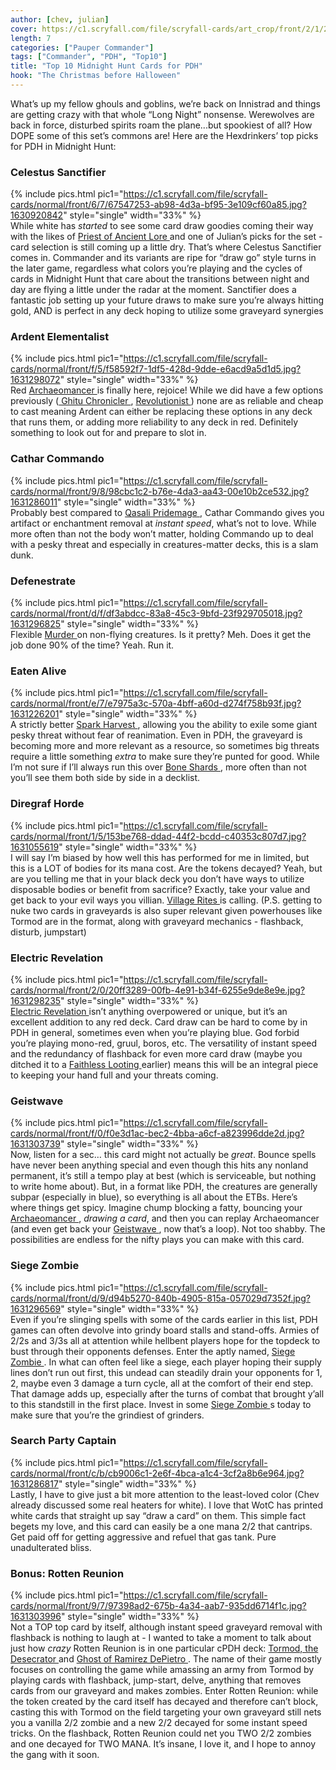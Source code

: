 ```yaml
---
author: [chev, julian]
cover: https://c1.scryfall.com/file/scryfall-cards/art_crop/front/2/1/21b589ab-45a0-480a-a891-581c34f8a9bf.jpg?1631134107
length: 7
categories: ["Pauper Commander"]
tags: ["Commander", "PDH", "Top10"]
title: "Top 10 Midnight Hunt Cards for PDH"
hook: "The Christmas before Halloween"
---
```


What’s up my fellow ghouls and goblins, we’re back on Innistrad and things are getting crazy with that whole “Long Night” nonsense. Werewolves are back in force, disturbed spirits roam the plane...but spookiest of all? How DOPE some of this set’s commons are! Here are the Hexdrinkers’ top picks for PDH in Midnight Hunt:

### Celestus Sanctifier

{% include pics.html
pic1="https://c1.scryfall.com/file/scryfall-cards/normal/front/6/7/67547253-ab98-4d3a-bf95-3e109cf60a85.jpg?1630920842"
style="single"
width="33%" %}
<br />
While white has _started_ to see some card draw goodies coming their way with the likes of <a
	class="accented-link external-card-link"
	target="_blank"
	href="https://scryfall.com/card/afr/35/priest-of-ancient-lore?utm_source=api"
	data-toggle="popover"
	data-placement="top"
	data-content="<img src='https://c1.scryfall.com/file/scryfall-cards/normal/front/b/1/b10caff0-701a-48d8-a943-f947482e795a.jpg?1627702440' width=100% height=100%>">
Priest of Ancient Lore
</a> and one of Julian’s picks for the set - card selection is still coming up a little dry. That’s where Celestus Sanctifier comes in. Commander and its variants are ripe for “draw go” style turns in the later game, regardless what colors you’re playing and the cycles of cards in Midnight Hunt that care about the transitions between night and day are flying a little under the radar at the moment. Sanctifier does a fantastic job setting up your future draws to make sure you’re always hitting gold, AND is perfect in any deck hoping to utilize some graveyard synergies

### Ardent Elementalist

{% include pics.html
pic1="https://c1.scryfall.com/file/scryfall-cards/normal/front/f/5/f58592f7-1df5-428d-9dde-e6acd9a5d1d5.jpg?1631298072"
style="single"
width="33%" %}
<br />
Red <a
	class="accented-link external-card-link"
	target="_blank"
	href="https://scryfall.com/card/uma/45/archaeomancer?utm_source=api"
	data-toggle="popover"
	data-placement="top"
	data-content="<img src='https://c1.scryfall.com/file/scryfall-cards/normal/front/c/c/cc258713-6ce3-44e0-9b4b-8fa7d1d093a1.jpg?1547516110' width=100% height=100%>">
Archaeomancer
</a> is finally here, rejoice! While we did have a few options previously (<a
	class="accented-link external-card-link"
	target="_blank"
	href="https://scryfall.com/card/dom/125/ghitu-chronicler?utm_source=api"
	data-toggle="popover"
	data-placement="top"
	data-content="<img src='https://c1.scryfall.com/file/scryfall-cards/normal/front/d/3/d3ca6dd9-040a-4122-9308-8dcd0d506ada.jpg?1562743531' width=100% height=100%>">
Ghitu Chronicler
</a>, <a
	class="accented-link external-card-link"
	target="_blank"
	href="https://scryfall.com/card/mh2/139/revolutionist?utm_source=api"
	data-toggle="popover"
	data-placement="top"
	data-content="<img src='https://c1.scryfall.com/file/scryfall-cards/normal/front/b/b/bb8f3008-a3ba-4f73-afa6-ad81074b3196.jpg?1626096944' width=100% height=100%>">
Revolutionist
</a>) none are as reliable and cheap to cast meaning Ardent can either be replacing these options in any deck that runs them, or adding more reliability to any deck in red. Definitely something to look out for and prepare to slot in.

### Cathar Commando

{% include pics.html
pic1="https://c1.scryfall.com/file/scryfall-cards/normal/front/9/8/98cbc1c2-b76e-4da3-aa43-00e10b2ce532.jpg?1631286011"
style="single"
width="33%" %}
<br />
Probably best compared to <a
	class="accented-link external-card-link"
	target="_blank"
	href="https://scryfall.com/card/c17/189/qasali-pridemage?utm_source=api"
	data-toggle="popover"
	data-placement="top"
	data-content="<img src='https://c1.scryfall.com/file/scryfall-cards/normal/front/a/2/a214bb26-f44a-4029-a99c-ea6bd086b0cc.jpg?1562618574' width=100% height=100%>">
Qasali Pridemage
</a>, Cathar Commando gives you artifact or enchantment removal at _instant speed_, what’s not to love. While more often than not the body won’t matter, holding Commando up to deal with a pesky threat and especially in creatures-matter decks, this is a slam dunk.

### Defenestrate

{% include pics.html
pic1="https://c1.scryfall.com/file/scryfall-cards/normal/front/d/f/df3abdcc-83a8-45c3-9bfd-23f929705018.jpg?1631296825"
style="single"
width="33%" %}
<br />
Flexible <a
	class="accented-link external-card-link"
	target="_blank"
	href="https://scryfall.com/card/cmr/134/murder?utm_source=api"
	data-toggle="popover"
	data-placement="top"
	data-content="<img src='https://c1.scryfall.com/file/scryfall-cards/normal/front/4/4/440bfb8c-f29a-4c11-9fcb-ee935dead03f.jpg?1608909810' width=100% height=100%>">
Murder
</a> on non-flying creatures. Is it pretty? Meh. Does it get the job done 90% of the time? Yeah. Run it.

### Eaten Alive

{% include pics.html
pic1="https://c1.scryfall.com/file/scryfall-cards/normal/front/e/7/e7975a3c-570a-4bff-a60d-d274f758b93f.jpg?1631226201"
style="single"
width="33%" %}
<br />
A strictly better <a
	class="accented-link external-card-link"
	target="_blank"
	href="https://scryfall.com/card/cmr/150/spark-harvest?utm_source=api"
	data-toggle="popover"
	data-placement="top"
	data-content="<img src='https://c1.scryfall.com/file/scryfall-cards/normal/front/e/4/e4d42177-dd1b-482c-a549-6f563b3f3249.jpg?1608909955' width=100% height=100%>">
Spark Harvest
</a>, allowing you the ability to exile some giant pesky threat without fear of reanimation. Even in PDH, the graveyard is becoming more and more relevant as a resource, so sometimes big threats require a little something _extra_ to make sure they’re punted for good. While I’m not sure if I’ll always run this over <a
	class="accented-link external-card-link"
	target="_blank"
	href="https://scryfall.com/card/mh2/76/bone-shards?utm_source=api"
	data-toggle="popover"
	data-placement="top"
	data-content="<img src='https://c1.scryfall.com/file/scryfall-cards/normal/front/1/e/1ee98955-4c47-4d45-9377-608dfa755337.jpg?1626095299' width=100% height=100%>">
Bone Shards
</a>, more often than not you’ll see them both side by side in a decklist.

### Diregraf Horde

{% include pics.html
pic1="https://c1.scryfall.com/file/scryfall-cards/normal/front/1/5/153be768-ddad-44f2-bcdd-c40353c807d7.jpg?1631055619"
style="single"
width="33%" %}
<br />
I will say I’m biased by how well this has performed for me in limited, but this is a LOT of bodies for its mana cost. Are the tokens decayed? Yeah, but are you telling me that in your black deck you don’t have ways to utilize disposable bodies or benefit from sacrifice? Exactly, take your value and get back to your evil ways you villian. <a
	class="accented-link external-card-link"
	target="_blank"
	href="https://scryfall.com/card/khm/117/village-rites?utm_source=api"
	data-toggle="popover"
	data-placement="top"
	data-content="<img src='https://c1.scryfall.com/file/scryfall-cards/normal/front/0/f/0fab9ee8-776a-48e5-b309-bcd381e67bf7.jpg?1631048783' width=100% height=100%>">
Village Rites
</a> is calling. (P.S. getting to nuke two cards in graveyards is also super relevant given powerhouses like Tormod are in the format, along with graveyard mechanics - flashback, disturb, jumpstart)

### Electric Revelation

{% include pics.html
pic1="https://c1.scryfall.com/file/scryfall-cards/normal/front/2/0/20ff3289-00fb-4e91-b34f-6255e9de8e9e.jpg?1631298235"
style="single"
width="33%" %}
<br />
<a
	class="accented-link external-card-link"
	target="_blank"
	href="https://scryfall.com/card/mid/135/electric-revelation?utm_source=api"
	data-toggle="popover"
	data-placement="top"
	data-content="<img src='https://c1.scryfall.com/file/scryfall-cards/normal/front/2/0/20ff3289-00fb-4e91-b34f-6255e9de8e9e.jpg?1631298235' width=100% height=100%>">
Electric Revelation
</a> isn’t anything overpowered or unique, but it’s an excellent addition to any red deck. Card draw can be hard to come by in PDH in general, sometimes even when you’re playing blue. God forbid you’re playing mono-red, gruul, boros, etc. The versatility of instant speed and the redundancy of flashback for even more card draw (maybe you ditched it to a <a
	class="accented-link external-card-link"
	target="_blank"
	href="https://scryfall.com/card/c21/168/faithless-looting?utm_source=api"
	data-toggle="popover"
	data-placement="top"
	data-content="<img src='https://c1.scryfall.com/file/scryfall-cards/normal/front/1/d/1d6e5cc9-bd48-41b6-ac20-5a3e38aecdc5.jpg?1625193770' width=100% height=100%>">
Faithless Looting
</a> earlier) means this will be an integral piece to keeping your hand full and your threats coming.

### Geistwave

{% include pics.html
pic1="https://c1.scryfall.com/file/scryfall-cards/normal/front/f/0/f0e3d1ac-bec2-4bba-a6cf-a823996dde2d.jpg?1631303739"
style="single"
width="33%" %}
<br />
Now, listen for a sec… this card might not actually be _great_. Bounce spells have never been anything special and even though this hits any nonland permanent, it’s still a tempo play at best (which is serviceable, but nothing to write home about). But, in a format like PDH, the creatures are generally subpar (especially in blue), so everything is all about the ETBs. Here’s where things get spicy. Imagine chump blocking a fatty, bouncing your <a
	class="accented-link external-card-link"
	target="_blank"
	href="https://scryfall.com/card/uma/45/archaeomancer?utm_source=api"
	data-toggle="popover"
	data-placement="top"
	data-content="<img src='https://c1.scryfall.com/file/scryfall-cards/normal/front/c/c/cc258713-6ce3-44e0-9b4b-8fa7d1d093a1.jpg?1547516110' width=100% height=100%>">
Archaeomancer
</a>, _drawing a card_, and then you can replay Archaeomancer (and even get back your <a
	class="accented-link external-card-link"
	target="_blank"
	href="https://scryfall.com/card/mid/56/geistwave?utm_source=api"
	data-toggle="popover"
	data-placement="top"
	data-content="<img src='https://c1.scryfall.com/file/scryfall-cards/normal/front/f/0/f0e3d1ac-bec2-4bba-a6cf-a823996dde2d.jpg?1631303739' width=100% height=100%>">
Geistwave
</a>, now that’s a loop). Not too shabby. The possibilities are endless for the nifty plays you can make with this card.

### Siege Zombie

{% include pics.html
pic1="https://c1.scryfall.com/file/scryfall-cards/normal/front/d/9/d94b5270-840b-4905-815a-057029d7352f.jpg?1631296569"
style="single"
width="33%" %}
<br />
Even if you’re slinging spells with some of the cards earlier in this list, PDH games can often devolve into grindy board stalls and stand-offs. Armies of 2/2s and 3/3s all at attention while hellbent players hope for the topdeck to bust through their opponents defenses. Enter the aptly named, <a
	class="accented-link external-card-link"
	target="_blank"
	href="https://scryfall.com/card/mid/121/siege-zombie?utm_source=api"
	data-toggle="popover"
	data-placement="top"
	data-content="<img src='https://c1.scryfall.com/file/scryfall-cards/normal/front/d/9/d94b5270-840b-4905-815a-057029d7352f.jpg?1631296569' width=100% height=100%>">
Siege Zombie
</a>. In what can often feel like a siege, each player hoping their supply lines don’t run out first, this undead can steadily drain your opponents for 1, 2, maybe even 3 damage a turn cycle, all at the comfort of their end step. That damage adds up, especially after the turns of combat that brought y’all to this standstill in the first place. Invest in some <a
	class="accented-link external-card-link"
	target="_blank"
	href="https://scryfall.com/card/mid/121/siege-zombie?utm_source=api"
	data-toggle="popover"
	data-placement="top"
	data-content="<img src='https://c1.scryfall.com/file/scryfall-cards/normal/front/d/9/d94b5270-840b-4905-815a-057029d7352f.jpg?1631296569' width=100% height=100%>">
Siege Zombie
</a>s today to make sure that you’re the grindiest of grinders.

### Search Party Captain

{% include pics.html
pic1="https://c1.scryfall.com/file/scryfall-cards/normal/front/c/b/cb9006c1-2e6f-4bca-a1c4-3cf2a8b6e964.jpg?1631286817"
style="single"
width="33%" %}
<br />
Lastly, I have to give just a bit more attention to the least-loved color (Chev already discussed some real heaters for white). I love that WotC has printed white cards that straight up say “draw a card” on them. This simple fact begets my love, and this card can easily be a one mana 2/2 that cantrips. Get paid off for getting aggressive and refuel that gas tank. Pure unadulterated bliss.

### Bonus: Rotten Reunion

{% include pics.html
pic1="https://c1.scryfall.com/file/scryfall-cards/normal/front/9/7/97398ad2-675b-4a34-aab7-935dd6714f1c.jpg?1631303996"
style="single"
width="33%" %}
<br />
Not a TOP top card by itself, although instant speed graveyard removal with flashback is nothing to laugh at - I wanted to take a moment to talk about just how _crazy_ Rotten Reunion is in one particular cPDH deck: <a
	class="accented-link external-card-link"
	target="_blank"
	href="https://scryfall.com/card/cmr/155/tormod-the-desecrator?utm_source=api"
	data-toggle="popover"
	data-placement="top"
	data-content="<img src='https://c1.scryfall.com/file/scryfall-cards/normal/front/8/9/89903d5e-241f-477e-a336-2abe0232c04a.jpg?1608909997' width=100% height=100%>">
Tormod, the Desecrator
</a> and <a
	class="accented-link external-card-link"
	target="_blank"
	href="https://scryfall.com/card/cmr/71/ghost-of-ramirez-depietro?utm_source=api"
	data-toggle="popover"
	data-placement="top"
	data-content="<img src='https://c1.scryfall.com/file/scryfall-cards/normal/front/e/4/e4a41506-85c6-4362-b983-36df13db09d9.jpg?1608909231' width=100% height=100%>">
Ghost of Ramirez DePietro
</a>. The name of their game mostly focuses on controlling the game while amassing an army from Tormod by playing cards with flashback, jump-start, delve, anything that removes cards from our graveyard and makes zombies. Enter Rotten Reunion: while the token created by the card itself has decayed and therefore can’t block, casting this with Tormod on the field targeting your own graveyard still nets you a vanilla 2/2 zombie and a new 2/2 decayed for some instant speed tricks. On the flashback, Rotten Reunion could net you TWO 2/2 zombies and one decayed for TWO MANA. It’s insane, I love it, and I hope to annoy the gang with it soon.
